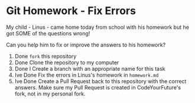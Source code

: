 # Git Homework - Fix Errors

My child - Linus - came home today from school with his homework but he got SOME of the questions wrong!

Can you help him to fix or improve the answers to his homework?

1. Done `fork` this repository
2. Done Clone the repository to my computer
3. Done I Create a branch with an appropriate name for this task 
3. Ive Done Fix the errors in Linus's homework in `homework.md`
4. Ive Done Create a Pull Request back to this repository with the correct answers. Make sure my Pull Request is created in CodeYourFuture's fork, not in my personal fork.
